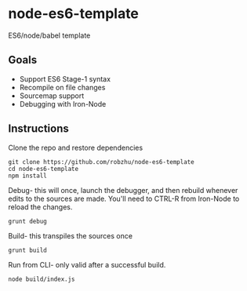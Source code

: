 # node-es6-template
ES6/node/babel template

## Goals
* Support ES6 Stage-1 syntax
* Recompile on file changes
* Sourcemap support
* Debugging with Iron-Node

## Instructions

Clone the repo and restore dependencies
```
git clone https://github.com/robzhu/node-es6-template
cd node-es6-template
npm install
```

Debug- this will once, launch the debugger, and then rebuild whenever edits to the sources are made. You'll need to CTRL-R from Iron-Node to reload the changes.
```
grunt debug
```

Build- this transpiles the sources once
```
grunt build
```

Run from CLI- only valid after a successful build.
```
node build/index.js
```
